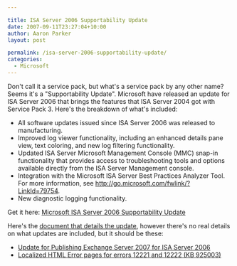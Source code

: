 ```yaml
---

title: ISA Server 2006 Supportability Update
date: 2007-09-11T23:27:04+10:00
author: Aaron Parker
layout: post

permalink: /isa-server-2006-supportability-update/
categories:
  - Microsoft
---
```

Don't call it a service pack, but what's a service pack by any other name? Seems it's a "Supportability Update". Microsoft have released an update for ISA Server 2006 that brings the features that ISA Server 2004 got with Service Pack 3. Here's the breakdown of what's included:

  * All software updates issued since ISA Server 2006 was released to manufacturing.
  * Improved log viewer functionality, including an enhanced details pane view, text coloring, and new log filtering functionality.
  * Updated ISA Server Microsoft Management Console (MMC) snap-in functionality that provides access to troubleshooting tools and options available directly from the ISA Server Management console.
  * Integration with the Microsoft ISA Server Best Practices Analyzer Tool. For more information, see http://go.microsoft.com/fwlink/?LinkId=79754.
  * New diagnostic logging functionality.

Get it here: [Microsoft ISA Server 2006 Supportability Update](http://www.microsoft.com/downloads/details.aspx?FamilyID=6f629eac-d8c6-4437-9d20-b47b02db413a&DisplayLang=en)

Here's the [document that details the update](http://download.microsoft.com/download/1/a/4/1a48fc94-2521-4360-944f-ce6f413a18ae/ISA2006Supp.doc), however there's no real details on what updates are included, but it should be these:

  * [Update for Publishing Exchange Server 2007 for ISA Server 2006](http://www.microsoft.com/downloads/details.aspx?FamilyID=82b717ce-5b63-4098-8425-bbf4a5b7e09c&DisplayLang=en)
  * [Localized HTML Error pages for errors 12221 and 12222 (KB 925003)](http://www.microsoft.com/downloads/details.aspx?FamilyID=b07cba6e-115c-4051-abbb-533d0c650353&DisplayLang=en)